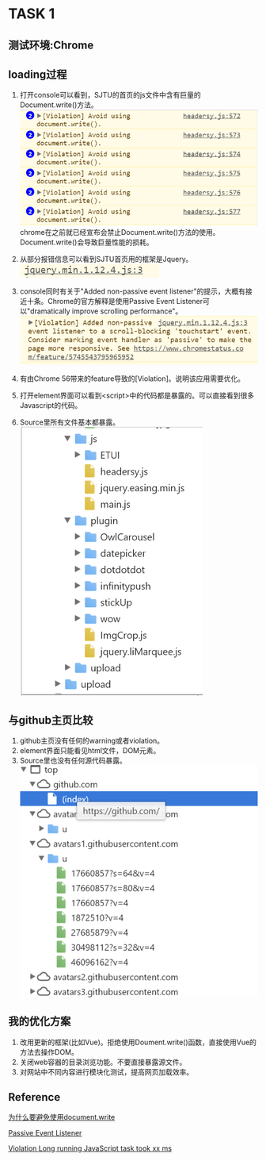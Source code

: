 # <b>TASK 1</b>
## <b>测试环境:Chrome</b>
## loading过程
1. 打开console可以看到，SJTU的首页的js文件中含有巨量的Document.write()方法。
    ![](img1.png)
chrome在之前就已经宣布会禁止Document.write()方法的使用。Document.write()会导致巨量性能的损耗。

2. 从部分报错信息可以看到SJTU首页用的框架是Jquery。
    ![](img2.png)
3. console同时有关于"Added non-passive event listener"的提示，大概有接近十条。Chrome的官方解释是使用Passive Event Listener可以"dramatically improve scrolling performance"。
    ![](img3.png)
4. 有由Chrome 56带来的feature导致的[Violation]。说明该应用需要优化。
5. 打开element界面可以看到\<script\>中的代码都是暴露的。可以直接看到很多Javascript的代码。
6. Source里所有文件基本都暴露。
    ![](img4.png)

## 与github主页比较
1. github主页没有任何的warning或者violation。
2. element界面只能看见html文件，DOM元素。
3. Source里也没有任何源代码暴露。
    ![](img5.png)

## 我的优化方案
1. 改用更新的框架(比如Vue)。拒绝使用Doument.write()函数，直接使用Vue的方法去操作DOM。
2. 关闭web容器的目录浏览功能。不要直接暴露源文件。
3. 对网站中不同内容进行模块化测试，提高网页加载效率。



## <b>Reference</b>
[为什么要避免使用document.write](https://www.zcfy.cc/article/why-you-should-avoid-using-document-write-specifically-for-scripts-injection-1464.html)

[Passive Event Listener](https://www.chromestatus.com/feature/5745543795965952)

[Violation Long running JavaScript task took xx ms
](https://stackoverflow.com/questions/41218507/violation-long-running-javascript-task-took-xx-ms)

